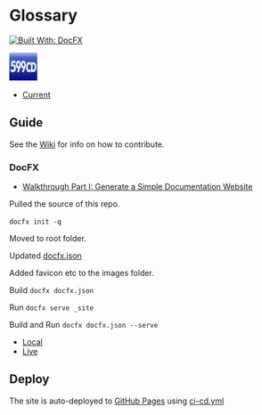 # Glossary

[![Built With: DocFX](https://img.shields.io/badge/Built_With-DocFX-yellowgreen.svg)](https://dotnet.github.io/docfx/)

![599CD](images/599cd-logo.png "599CD Logo")

- [Current](https://www.599cd.com/glossary/)

## Guide

See the [Wiki](/wiki) for info on how to contribute.

### DocFX

- [Walkthrough Part I: Generate a Simple Documentation Website](https://dotnet.github.io/docfx/tutorial/walkthrough/walkthrough_create_a_docfx_project.html)

Pulled the source of this repo.

`docfx init -q`

Moved to root folder.

Updated [docfx.json](docfx.json)

Added favicon etc to the images folder.

Build `docfx docfx.json`

Run `docfx serve _site`

Build and Run `docfx docfx.json --serve`

- [Local](http://localhost:8080/)
- [Live](https://599cd.github.io/glossary)

## Deploy

The site is auto-deployed to [GitHub Pages](https://pages.github.com/) using [ci-cd.yml](.github/workflows/ci-cd.yml)
